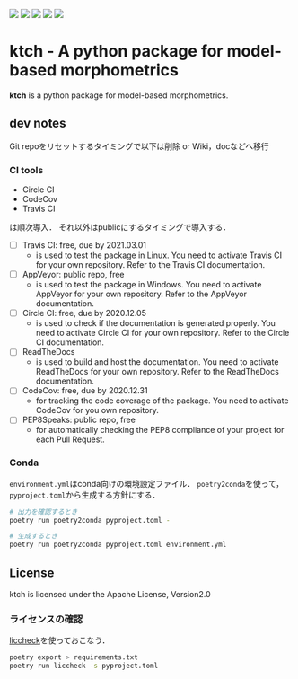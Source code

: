 [![](https://travis-ci.org/scikit-learn-contrib/project-template.svg?branch=master)](https://travis-ci.org/scikit-learn-contrib/project-template) [![](https://ci.appveyor.com/api/projects/status/coy2qqaqr1rnnt5y/branch/master?svg=true)](https://ci.appveyor.com/project/glemaitre/project-template) [![](https://codecov.io/gh/scikit-learn-contrib/project-template/branch/master/graph/badge.svg)](https://codecov.io/gh/scikit-learn-contrib/project-template) [![](https://circleci.com/gh/scikit-learn-contrib/project-template.svg?style=shield&circle-token=:circle-token)](https://circleci.com/gh/scikit-learn-contrib/project-template/tree/master) [![](https://readthedocs.org/projects/sklearn-template/badge/?version=latest)](https://katatch.readthedocs.io/en/latest/?badge=latest)

# ktch - A python package for model-based morphometrics

**ktch** is a python package for model-based morphometrics.


## dev notes

Git repoをリセットするタイミングで以下は削除 or Wiki，docなどへ移行

### CI tools

* Circle CI
* CodeCov
* Travis CI

は順次導入．
それ以外はpublicにするタイミングで導入する．

- [ ] Travis CI: free, due by 2021.03.01
	* is used to test the package in Linux. You need to activate Travis CI for your own repository. Refer to the Travis CI documentation.
- [ ] AppVeyor: public repo, free
	* is used to test the package in Windows. You need to activate AppVeyor for your own repository. Refer to the AppVeyor documentation.
- [ ] Circle CI: free, due by 2020.12.05
	* is used to check if the documentation is generated properly. You need to activate Circle CI for your own repository. Refer to the Circle CI documentation.
- [ ] ReadTheDocs 
	* is used to build and host the documentation. You need to activate ReadTheDocs for your own repository. Refer to the ReadTheDocs documentation.
- [ ] CodeCov: free, due by 2020.12.31
	* for tracking the code coverage of the package. You need to activate CodeCov for you own repository.
- [ ] PEP8Speaks: public repo, free
	* for automatically checking the PEP8 compliance of your project for each Pull Request.

### Conda
`environment.yml`はconda向けの環境設定ファイル．
`poetry2conda`を使って，`pyproject.toml`から生成する方針にする．

```sh
# 出力を確認するとき
poetry run poetry2conda pyproject.toml -

# 生成するとき
poetry run poetry2conda pyproject.toml environment.yml
```


## License

ktch is licensed under the Apache License, Version2.0

### ライセンスの確認

[liccheck](https://github.com/dhatim/python-license-check)を使っておこなう．

```sh
poetry export > requirements.txt
poetry run liccheck -s pyproject.toml  

```